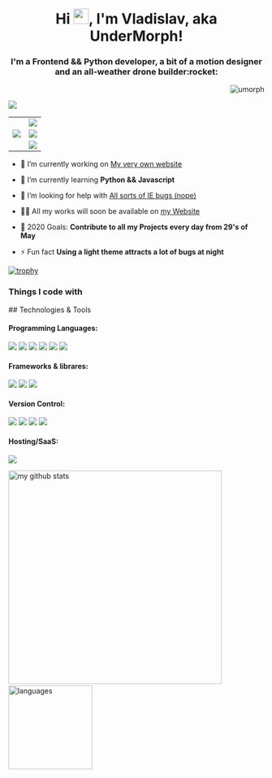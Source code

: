 <h1 align="center">Hi <img src="https://raw.githubusercontent.com/aemmadi/aemmadi/master/wave.gif" width="30px">, I'm Vladislav, aka UnderMorph!</h1>
<h3 align="center">I'm a Frontend && Python developer, a bit of a motion designer and an all-weather drone builder:rocket:</h3>

<p align="right">
  <img src="https://komarev.com/ghpvc/?username=umorph&style=flat-square" alt="umorph">
</p>

<img src="https://github.com/saadeghi/saadeghi/blob/master/dino.gif">

<table border="0">
  <tr border="0">
    <td rowspan="3" border="0">
      <a href="https://open.spotify.com/user/61c363aegipnn3lsw9yml6jcn">
        <img src="https://novatorem.umorph.vercel.app/api/spotify">
      </a>
    </td>
    <td>
      <a href="https://umorph.github.io/fullstack-website/">
        <img src="https://img.shields.io/website?down_message=onload&label=My%20website&style=for-the-badge&up_message=ONLINE&url=https%3A%2F%2Fumorph.com">
      </a>
    </td>
  </tr>
  <tr>
    <td>
      <a href="https://t.me/undermorph">
        <img src="https://img.shields.io/static/v1?label=telegram&message=Write%20Me&color=2CA5E0&logo=telegram&style=for-the-badge">
      </a>
    </td>
  </tr>
  <tr>
    <td>
      <a href="https://mailhide.io/e/HidAl">
        <img src="https://img.shields.io/static/v1?label=gmail&message=Reveal&color=00af97&logo=gmail&style=for-the-badge">
      </a>
    </td>
  </tr>
</table>

  - 🔭 I’m currently working on [My very own website](https://umorph.github.io/fullstack-website/)

  - 🌱 I’m currently learning **Python && Javascript**

  - 🤝 I’m looking for help with [All sorts of IE bugs (nope)](https://code.tutsplus.com/tutorials/9-most-common-ie-bugs-and-how-to-fix-them--net-7764)

  - 👨‍💻 All my works will soon be available on [my Website](https://umorph.github.io/fullstack-website/)

  - 🥅 2020 Goals: **Contribute to all my Projects every day from 29's of May**

  - ⚡ Fun fact **Using a light theme attracts a lot of bugs at night**

[![trophy](https://github-profile-trophy.vercel.app/?username=Umorph&margin-w=15&theme=flat)](https://github.com/ryo-ma/github-profile-trophy)

<h3>Things I code with</h3>
## Technologies & Tools

<h4>Programming Languages:</h4>
<p align="left">
  <img src="https://img.shields.io/badge/python%20-%2314354C.svg?&style=for-the-badge&logo=python&logoColor=white"/>
  <img src="https://img.shields.io/badge/node.js%20-%2343853D.svg?&style=for-the-badge&logo=node.js&logoColor=white"/>
  <img src="https://img.shields.io/badge/javascript%20-%23323330.svg?&style=for-the-badge&logo=javascript&logoColor=%23F7DF1E"/>
  <img src="https://img.shields.io/badge/html5%20-%23E34F26.svg?&style=for-the-badge&logo=html5&logoColor=white"/>
  <img src="https://img.shields.io/badge/css3%20-%231572B6.svg?&style=for-the-badge&logo=css3&logoColor=white"/>
  <img src="https://img.shields.io/badge/markdown-%23000000.svg?&style=for-the-badge&logo=markdown&logoColor=white"/>
</p>

<h4>Frameworks & librares:</h4>
<p align="left">
  <img src="https://img.shields.io/badge/bootstrap%20-%23563D7C.svg?&style=for-the-badge&logo=bootstrap&logoColor=white"/>
  <img src="https://img.shields.io/badge/SASS%20-hotpink.svg?&style=for-the-badge&logo=SASS&logoColor=white"/>
  <img src="https://img.shields.io/badge/jquery%20-%230769AD.svg?&style=for-the-badge&logo=jquery&logoColor=white"/>
</p>

<h4>Version Control:</h4>
<p align="left">
  <img src="https://img.shields.io/badge/git%20-%23F05033.svg?&style=for-the-badge&logo=git&logoColor=white"/>
  <img src="https://img.shields.io/badge/github%20-%23121011.svg?&style=for-the-badge&logo=github&logoColor=white"/>
  <img src="https://img.shields.io/badge/bitbucket%20-%230047B3.svg?&style=for-the-badge&logo=bitbucket&logoColor=white"/>
  <img src="https://img.shields.io/badge/gitkraken%20-%230047B3.svg?&style=for-the-badge&logo=gitkraken&logoColor=white&labelColor=179287&color=179287"/>
</p>

<h4>Hosting/SaaS:</h4>
<p align="left">
  <img src="https://img.shields.io/badge/vercel%20-%23000000.svg?&style=for-the-badge&logo=vercel&logoColor=white"/>
</p>

<img src="https://github-readme-stats.vercel.app/api?username=Umorph&show_icons=true&theme=buefy" alt="my github stats" width="420"/>&nbsp;<img src="https://github-readme-stats.vercel.app/api/top-langs/?username=Umorph&layout=compact&theme=buefy" alt="languages" height="165">
